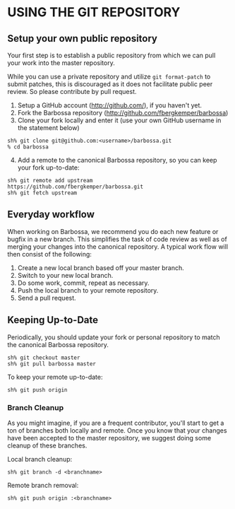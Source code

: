 # USING THE GIT REPOSITORY

## Setup your own public repository

Your first step is to establish a public repository from which we can
pull your work into the master repository. 

While you can use a private repository and utilize ``git format-patch`` to
submit patches, this is discouraged as it does not facilitate public peer
review. So please contribute by pull request.

1. Setup a GitHub account (http://github.com/), if you haven't yet.
2. Fork the Barbossa repository (http://github.com/fbergkemper/barbossa)
3. Clone your fork locally and enter it (use your own GitHub username in the statement below)

```
sh% git clone git@github.com:<username>/barbossa.git
% cd barbossa
```

4. Add a remote to the canonical Barbossa repository, so you can keep your fork up-to-date:

```
sh% git remote add upstream https://github.com/fbergkemper/barbossa.git
sh% git fetch upstream
```

## Everyday workflow

When working on Barbossa, we recommend you do each new feature or bugfix in a new branch. 
This simplifies the task of code review as well as of merging your changes into the canonical 
repository. A typical work flow will then consist of the following:

1. Create a new local branch based off your master branch.
2. Switch to your new local branch.
3. Do some work, commit, repeat as necessary.
4. Push the local branch to your remote repository.
5. Send a pull request.

## Keeping Up-to-Date

Periodically, you should update your fork or personal repository to match the canonical Barbossa 
repository.

```
sh% git checkout master
sh% git pull barbossa master
```
To keep your remote up-to-date:

```
sh% git push origin
```

### Branch Cleanup

As you might imagine, if you are a frequent contributor, you'll start to get a ton of branches both 
locally and remote. Once you know that your changes have been accepted to the master repository, we
suggest doing some cleanup of these branches.

Local branch cleanup:

```
sh% git branch -d <branchname>
```

Remote branch removal:

```
sh% git push origin :<branchname>
```

